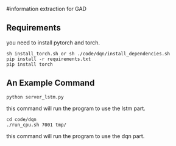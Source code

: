#information extraction for GAD  

## Requirements
you need to install pytorch and torch.
```
sh install_torch.sh or sh ./code/dqn/install_dependencies.sh
pip install -r requirements.txt
pip install torch
```
## An Example Command
```
python server_lstm.py
```
this command will run the program to use the lstm part.
```
cd code/dqn
./run_cpu.sh 7001 tmp/
```
this command will run the program to use the dqn part.
